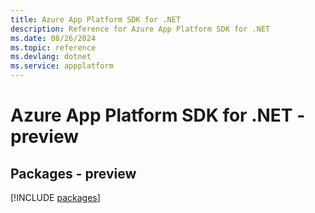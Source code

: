 ```yaml
---
title: Azure App Platform SDK for .NET
description: Reference for Azure App Platform SDK for .NET
ms.date: 08/26/2024
ms.topic: reference
ms.devlang: dotnet
ms.service: appplatform
---
```

# Azure App Platform SDK for .NET - preview
## Packages - preview
[!INCLUDE [packages](app-platform-index.md)]
